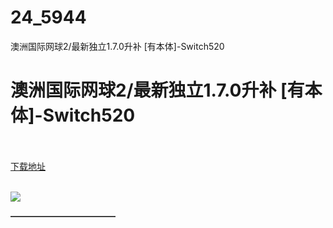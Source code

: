 # 24_5944
澳洲国际网球2/最新独立1.7.0升补 [有本体]-Switch520
# 澳洲国际网球2/最新独立1.7.0升补 [有本体]-Switch520
 <br/></br>
[下载地址](https://www.switch520.cc/article/5944 "下载地址")
<br/></br>

<p><span><strong><img src="https://s1.ax1x.com/2020/06/14/txykQI.jpg"></strong></span></p>
<p></p>
<p><span><strong>————————————</strong></span></p>

